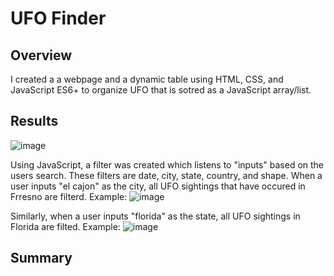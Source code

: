 # UFO Finder

## Overview
I created a a webpage and a dynamic table using HTML, CSS, and JavaScript ES6+ to organize UFO that is sotred as a JavaScript array/list. 

## Results
![image](https://user-images.githubusercontent.com/93107507/153948566-c7cb44ed-1ce3-4ef9-89ad-7960da1f9cd4.png)

Using JavaScript, a filter was created which listens to "inputs" based on the users search. These filters are date, city, state, country, and shape. When a user inputs "el cajon" as the city, all UFO sightings that have occured in Frresno are filterd. Example: 
![image](https://user-images.githubusercontent.com/93107507/153949093-b91a9fc4-c9c3-4cb1-9b63-0bf4b2aad3b3.png)

Similarly, when a user inputs "florida" as the state, all UFO sightings in Florida are filted. Example:
![image](https://user-images.githubusercontent.com/93107507/153949416-5dc365e1-d3e8-4e93-a5b1-c9342b28d68c.png)


## Summary
